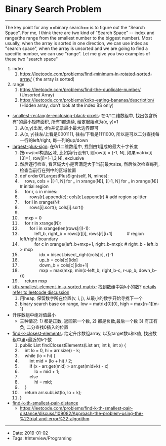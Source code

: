 # Binary Search Problem
----

The key point for any ==binary search== is to figure out the "Search Space". For me, I think there are two kind of "Search Space" -- index and range(the range from the smallest number to the biggest number). Most usually, when the array is sorted in one direction, we can use index as "search space", when the array is unsorted and we are going to find a specific number, we can use "range".
Let me give you two examples of these two "search space"

1.  index
    1.  https://leetcode.com/problems/find-minimum-in-rotated-sorted-array/ ( the array is sorted)
2.  range
    1.  https://leetcode.com/problems/find-the-duplicate-number/ (Unsorted Array)
    2.  https://leetcode.com/problems/koko-eating-bananas/description/ (Hidden array, don’t look at the index BS only)






*   [smallest-rectangle-enclosing-black-pixels](https://leetcode.com/problems/smallest-rectangle-enclosing-black-pixels): 在0/1二维数组中, 找出包含所有1的最小矩阵面积, 所有1都连续, 给定起始点为(x, y)=1
    1.  从(x,y)出发, dfs并记录最小最大边界即可
    2.  从(x, y)往左/上看是0001111, 往右/下看是1111000, 所以是可以二分查找每一行的left/right, 每一列的up/down
*   [largest-plus-sign](https://leetcode.com/problems/largest-plus-sign/description/): 在0/1二维数组中, 找到由1组成的最大十字长度
    1.  按row/col构造区域, 比如第i行没有1, 则row\[i\] = \[-1, N\], 如果matrix\[i\]\[3\]=1, row\[i\]=\[-1,3,N\], exclusive
    2.  然后逐行检查, 看区域大小是否满足大于当前最大size, 然后依次检查每列, 检查当前行在列中的区域位置
    3.  def orderOfLargestPlusSign(self, N, mines):
    4.      rows, cols = \[\[-1, N\] for \_ in xrange(N)\], \[\[-1, N\] for \_ in xrange(N)\] # initial region
    5.      for r, c in mines:
    6.          rows\[r\].append(c); cols\[c\].append(r) # add region splitter
    7.      for i in xrange(N):
    8.          rows\[i\].sort(); cols\[i\].sort()
    9.  
    10.      mxp = 0
    11.      for r in xrange(N):
    12.          for i in xrange(len(rows\[r\])-1):
    13.              left\_b, right\_b = rows\[r\]\[i\], rows\[r\]\[i+1\]            # region left/right boundary
    14.              for c in xrange(left\_b+mxp+1, right\_b-mxp): # right\_b - left\_b > mxp
    15.                  idx = bisect.bisect\_right(cols\[c\], r)-1
    16.                  up\_b = cols\[c\]\[idx\]
    17.                  down\_b = cols\[c\]\[idx+1\]
    18.                  mxp = max(mxp, min(c-left\_b, right\_b-c, r-up\_b, down\_b-r))
    19.      return mxp
*   [kth-smallest-element-in-a-sorted-matrix](https://leetcode.com/problems/kth-smallest-element-in-a-sorted-matrix/description/): 找到数组中第k小的数? [details refer to leetcode discussion](https://leetcode.com/problems/kth-smallest-element-in-a-sorted-matrix/discuss/85173/Share-my-thoughts-and-Clean-Java-Code)
    1.  用heap, 保留数字所在位置(v, i, j), 从最小的数字开始寻找下一个
    2.  binary search base on range, low = matrix\[0\]\[0\], high = max\[n-1\]\[m-1\]
*   升序数组中绝对值最小
    *   三种情况: 1) 都是正数, 返回第一个数, 2) 都是负数,最后一个数 3) 有正有负, 二分查找0插入的位置
*   [find-k-closest-elements](https://leetcode.com/problems/find-k-closest-elements/description/): 给定升序数组array, 以及target数x和k值, 找出数组中里x最近的k个数
    1.  public List<Integer> findClosestElements(List<Integer> arr, int k, int x) {
    2.      int lo = 0, hi = arr.size() - k;
    3.      while (lo < hi) {
    4.          int mid = (lo + hi) / 2;
    5.          if (x - arr.get(mid) > arr.get(mid+k) - x)
    6.              lo = mid + 1;
    7.          else
    8.              hi = mid;
    9.      }
    10.      return arr.subList(lo, lo + k);
    11.  }
*   [find-k-th-smallest-pair-distance](https://leetcode.com/problems/find-k-th-smallest-pair-distance)
    *   https://leetcode.com/problems/find-k-th-smallest-pair-distance/discuss/109082/Approach-the-problem-using-the-%22trial-and-error%22-algorithm



----

- Date: 2019-01-02
- Tags: #Interview/Programing 




